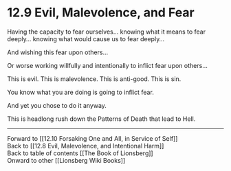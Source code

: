 # 12.9 Evil, Malevolence, and Fear

Having the capacity to fear ourselves… knowing what it means to fear deeply… knowing what would cause us to fear deeply…

And wishing this fear upon others…

Or worse working willfully and intentionally to inflict fear upon others…

This is evil. This is malevolence. This is anti-good. This is sin. 

You know what you are doing is going to inflict fear.

And yet you chose to do it anyway.

This is headlong rush down the Patterns of Death that lead to Hell.

___

Forward to [[12.10 Forsaking One and All, in Service of Self]]  
Back to [[12.8 Evil, Malevolence, and Intentional Harm]]  
Back to table of contents [[The Book of Lionsberg]]  
Onward to other [[Lionsberg Wiki Books]]  

